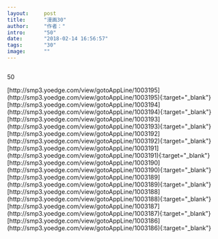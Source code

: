 ```yaml
---
layout:     post
title:      "漫画30"
author:     "作者："
intro:      "50"
date:       "2018-02-14 16:56:57"
tags:       "30"
image:      ""
---
```

<div style="text-align: center">
<p><img src=""/></p>
</div>
<p class="post-meta">
<span>50</span>
</p>
[http://smp3.yoedge.com/view/gotoAppLine/1003195](http://smp3.yoedge.com/view/gotoAppLine/1003195){:target="_blank"}
[http://smp3.yoedge.com/view/gotoAppLine/1003194](http://smp3.yoedge.com/view/gotoAppLine/1003194){:target="_blank"}
[http://smp3.yoedge.com/view/gotoAppLine/1003193](http://smp3.yoedge.com/view/gotoAppLine/1003193){:target="_blank"}
[http://smp3.yoedge.com/view/gotoAppLine/1003192](http://smp3.yoedge.com/view/gotoAppLine/1003192){:target="_blank"}
[http://smp3.yoedge.com/view/gotoAppLine/1003191](http://smp3.yoedge.com/view/gotoAppLine/1003191){:target="_blank"}
[http://smp3.yoedge.com/view/gotoAppLine/1003190](http://smp3.yoedge.com/view/gotoAppLine/1003190){:target="_blank"}
[http://smp3.yoedge.com/view/gotoAppLine/1003189](http://smp3.yoedge.com/view/gotoAppLine/1003189){:target="_blank"}
[http://smp3.yoedge.com/view/gotoAppLine/1003188](http://smp3.yoedge.com/view/gotoAppLine/1003188){:target="_blank"}
[http://smp3.yoedge.com/view/gotoAppLine/1003187](http://smp3.yoedge.com/view/gotoAppLine/1003187){:target="_blank"}
[http://smp3.yoedge.com/view/gotoAppLine/1003186](http://smp3.yoedge.com/view/gotoAppLine/1003186){:target="_blank"}


